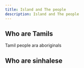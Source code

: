 ```yaml
---
title: Island and The people
description: Island and The people
---
```


## Who are Tamils

Tamil people ara aboriginals

## Who are sinhalese
